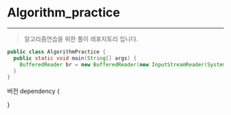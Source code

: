 # Algorithm_practice
---
>알고리즘연습을 위한 풀이 레포지토리 
>입니다.

```java
public class AlgorithmPractice {
  public static void main(String[] args) {
    BufferedReader br = new BufferedReader(new InputStreamReader(System.in));
  }
}
```

버전
  dependency {
  
  }
